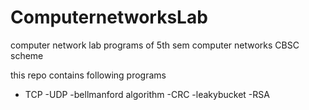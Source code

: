 # ComputernetworksLab
computer network lab programs of 5th sem computer networks CBSC scheme

this repo contains following programs
- TCP
-UDP
-bellmanford algorithm
-CRC
-leakybucket
-RSA
